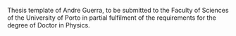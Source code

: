 Thesis template of Andre Guerra, to be submitted to the Faculty of Sciences of the University of Porto in partial fulfilment of the requirements for the degree of Doctor in Physics.
